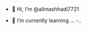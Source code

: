 - 👋 Hi, I’m @alimashhadi7721

- 🌱 I’m currently learning ...
-..

<!---
alimashhadi7721/alimashhadi7721 is a ✨ special ✨ repository because its `README.md` (this file) appears on your GitHub profile.
You can click the Preview link to take a look at your changes.
--->
